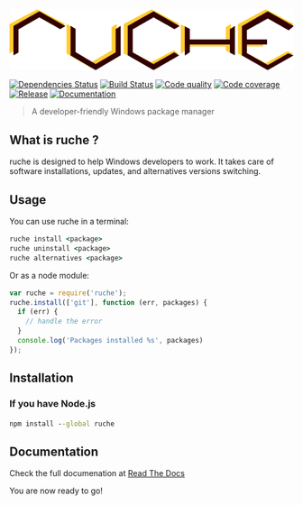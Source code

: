 [![ruche logo](https://raw.githubusercontent.com/quentinrossetti/ruche/master/doc/assets/ruche-logo.png)](https://github.com/quentinrossetti/ruche)

[![Dependencies Status][gemnasium-image]][gemnasium-url] [![Build Status][travis-image]][travis-url] [![Code quality][codeclimate-image]][codeclimate-url] [![Code coverage][coveralls-image]][coveralls-url] [![Release][npm-image]][npm-url]
[![Documentation][rtfd-image]][rtfd-url]

> A developer-friendly Windows package manager

## What is ruche ?

ruche is designed to help Windows developers to work. It takes care of software
installations, updates, and alternatives versions switching.

## Usage

You can use ruche in a terminal:
```bat
ruche install <package>
ruche uninstall <package>
ruche alternatives <package>
```

Or as a node module:
```js
var ruche = require('ruche');
ruche.install(['git'], function (err, packages) {
  if (err) {
    // handle the error
  }
  console.log('Packages installed %s', packages)
});
```

## Installation

### If you have Node.js

```bat
npm install --global ruche
```

## Documentation

Check the full documenation at [Read The Docs](http://ruche.readthedocs.org)

You are now ready to go!

[ruche-url]: https://github.com/quentinrossetti/ruche
[ruche-image]: raw.githubusercontent.com/quentinrossetti/ruche/master/doc/assets/ruche-logo.png
[david-url]: https://david-dm.org/quentinrossetti/ruche
[david-image]: https://david-dm.org/quentinrossetti/ruche.svg
[gemnasium-url]: https://gemnasium.com/quentinrossetti/ruche
[gemnasium-image]: http://img.shields.io/gemnasium/quentinrossetti/ruche.svg
[travis-url]: https://travis-ci.org/quentinrossetti/ruche
[travis-image]: http://img.shields.io/travis/quentinrossetti/ruche.svg
[codeclimate-url]: https://codeclimate.com/github/quentinrossetti/ruche
[codeclimate-image]: http://img.shields.io/codeclimate/github/quentinrossetti/ruche.svg
[coveralls-url]: https://coveralls.io/r/quentinrossetti/ruche
[coveralls-image]: http://img.shields.io/coveralls/quentinrossetti/ruche.svg
[npm-url]: https://www.npmjs.org/package/ruche
[npm-image]: http://img.shields.io/npm/v/ruche.svg
[rtfd-url]: https://readthedocs.org/projects/ruche/badge
[rtfd-image]: http://img.shields.io/npm/v/ruche.svg
